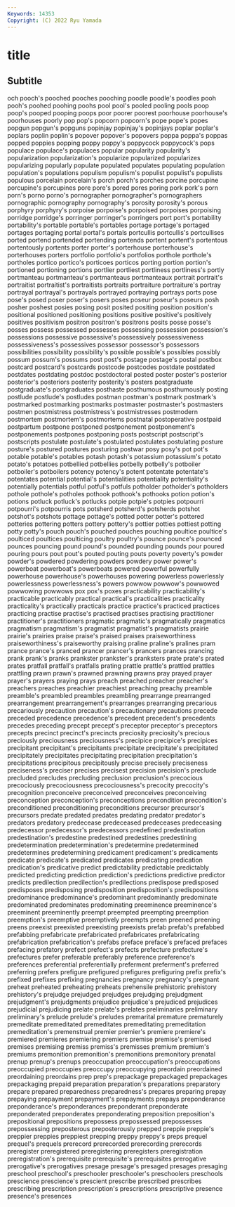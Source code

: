 ```yaml
---
Keywords: 14353
Copyright: (C) 2022 Ryu Yamada
---
```



# title

## Subtitle
och pooch's pooched pooches pooching
poodle poodle's poodles pooh pooh's poohed poohing poohs pool pool's
pooled pooling pools poop poop's pooped pooping poops poor poorer
poorest poorhouse poorhouse's poorhouses poorly pop pop's popcorn popcorn's pope
pope's popes popgun popgun's popguns popinjay popinjay's popinjays poplar poplar's
poplars poplin poplin's popover popover's popovers poppa poppa's poppas popped
poppies popping poppy poppy's poppycock poppycock's pops populace populace's populaces
popular popularity popularity's popularization popularization's popularize popularized popularizes popularizing popularly
populate populated populates populating population population's populations populism populism's populist
populist's populists populous porcelain porcelain's porch porch's porches porcine porcupine
porcupine's porcupines pore pore's pored pores poring pork pork's porn
porn's porno porno's pornographer pornographer's pornographers pornographic pornography pornography's porosity
porosity's porous porphyry porphyry's porpoise porpoise's porpoised porpoises porpoising porridge
porridge's porringer porringer's porringers port port's portability portability's portable portable's
portables portage portage's portaged portages portaging portal portal's portals portcullis
portcullis's portcullises ported portend portended portending portends portent portent's portentous
portentously portents porter porter's porterhouse porterhouse's porterhouses porters portfolio portfolio's
portfolios porthole porthole's portholes portico portico's porticoes porticos porting portion
portion's portioned portioning portions portlier portliest portliness portliness's portly portmanteau
portmanteau's portmanteaus portmanteaux portrait portrait's portraitist portraitist's portraitists portraits portraiture
portraiture's portray portrayal portrayal's portrayals portrayed portraying portrays ports pose
pose's posed poser poser's posers poses poseur poseur's poseurs posh
posher poshest posies posing posit posited positing position position's positional
positioned positioning positions positive positive's positively positives positivism positron positron's
positrons posits posse posse's posses possess possessed possesses possessing possession
possession's possessions possessive possessive's possessively possessiveness possessiveness's possessives possessor possessor's
possessors possibilities possibility possibility's possible possible's possibles possibly possum possum's
possums post post's postage postage's postal postbox postcard postcard's postcards
postcode postcodes postdate postdated postdates postdating postdoc postdoctoral posted poster
poster's posterior posterior's posteriors posterity posterity's posters postgraduate postgraduate's postgraduates
posthaste posthumous posthumously posting postlude postlude's postludes postman postman's postmark
postmark's postmarked postmarking postmarks postmaster postmaster's postmasters postmen postmistress postmistress's
postmistresses postmodern postmortem postmortem's postmortems postnatal postoperative postpaid postpartum postpone
postponed postponement postponement's postponements postpones postponing posts postscript postscript's postscripts
postulate postulate's postulated postulates postulating posture posture's postured postures posturing
postwar posy posy's pot pot's potable potable's potables potash potash's
potassium potassium's potato potato's potatoes potbellied potbellies potbelly potbelly's potboiler
potboiler's potboilers potency potency's potent potentate potentate's potentates potential potential's
potentialities potentiality potentiality's potentially potentials potful potful's potfuls potholder potholder's
potholders pothole pothole's potholes pothook pothook's pothooks potion potion's potions
potluck potluck's potlucks potpie potpie's potpies potpourri potpourri's potpourris pots
potsherd potsherd's potsherds potshot potshot's potshots pottage pottage's potted potter
potter's pottered potteries pottering potters pottery pottery's pottier potties pottiest
potting potty potty's pouch pouch's pouched pouches pouching poultice poultice's
poulticed poultices poulticing poultry poultry's pounce pounce's pounced pounces pouncing
pound pound's pounded pounding pounds pour poured pouring pours pout
pout's pouted pouting pouts poverty poverty's powder powder's powdered powdering
powders powdery power power's powerboat powerboat's powerboats powered powerful powerfully
powerhouse powerhouse's powerhouses powering powerless powerlessly powerlessness powerlessness's powers powwow
powwow's powwowed powwowing powwows pox pox's poxes practicability practicability's practicable
practicably practical practical's practicalities practicality practicality's practically practicals practice practice's
practiced practices practicing practise practise's practised practises practising practitioner practitioner's
practitioners pragmatic pragmatic's pragmatically pragmatics pragmatism pragmatism's pragmatist pragmatist's pragmatists
prairie prairie's prairies praise praise's praised praises praiseworthiness praiseworthiness's praiseworthy
praising praline praline's pralines pram prance prance's pranced prancer prancer's
prancers prances prancing prank prank's pranks prankster prankster's pranksters prate
prate's prated prates pratfall pratfall's pratfalls prating prattle prattle's prattled
prattles prattling prawn prawn's prawned prawning prawns pray prayed prayer
prayer's prayers praying prays preach preached preacher preacher's preachers preaches
preachier preachiest preaching preachy preamble preamble's preambled preambles preambling prearrange
prearranged prearrangement prearrangement's prearranges prearranging precarious precariously precaution precaution's precautionary
precautions precede preceded precedence precedence's precedent precedent's precedents precedes preceding
precept precept's preceptor preceptor's preceptors precepts precinct precinct's precincts preciosity
preciosity's precious preciously preciousness preciousness's precipice precipice's precipices precipitant precipitant's
precipitants precipitate precipitate's precipitated precipitately precipitates precipitating precipitation precipitation's precipitations
precipitous precipitously precise precisely preciseness preciseness's preciser precises precisest precision
precision's preclude precluded precludes precluding preclusion preclusion's precocious precociously precociousness
precociousness's precocity precocity's precognition preconceive preconceived preconceives preconceiving preconception preconception's
preconceptions precondition precondition's preconditioned preconditioning preconditions precursor precursor's precursors predate
predated predates predating predator predator's predators predatory predecease predeceased predeceases
predeceasing predecessor predecessor's predecessors predefined predestination predestination's predestine predestined predestines
predestining predetermination predetermination's predetermine predetermined predetermines predetermining predicament predicament's predicaments
predicate predicate's predicated predicates predicating predication predication's predicative predict predictability
predictable predictably predicted predicting prediction prediction's predictions predictive predictor predicts
predilection predilection's predilections predispose predisposed predisposes predisposing predisposition predisposition's predispositions
predominance predominance's predominant predominantly predominate predominated predominates predominating preeminence preeminence's
preeminent preeminently preempt preempted preempting preemption preemption's preemptive preemptively preempts
preen preened preening preens preexist preexisted preexisting preexists prefab prefab's
prefabbed prefabbing prefabricate prefabricated prefabricates prefabricating prefabrication prefabrication's prefabs preface
preface's prefaced prefaces prefacing prefatory prefect prefect's prefects prefecture prefecture's
prefectures prefer preferable preferably preference preference's preferences preferential preferentially preferment
preferment's preferred preferring prefers prefigure prefigured prefigures prefiguring prefix prefix's
prefixed prefixes prefixing pregnancies pregnancy pregnancy's pregnant preheat preheated preheating
preheats prehensile prehistoric prehistory prehistory's prejudge prejudged prejudges prejudging prejudgment
prejudgment's prejudgments prejudice prejudice's prejudiced prejudices prejudicial prejudicing prelate prelate's
prelates preliminaries preliminary preliminary's prelude prelude's preludes premarital premature prematurely
premeditate premeditated premeditates premeditating premeditation premeditation's premenstrual premier premier's premiere
premiere's premiered premieres premiering premiers premise premise's premised premises premising
premiss premiss's premisses premium premium's premiums premonition premonition's premonitions premonitory
prenatal prenup prenup's prenups preoccupation preoccupation's preoccupations preoccupied preoccupies preoccupy
preoccupying preordain preordained preordaining preordains prep prep's prepackage prepackaged prepackages
prepackaging prepaid preparation preparation's preparations preparatory prepare prepared preparedness preparedness's
prepares preparing prepay prepaying prepayment prepayment's prepayments prepays preponderance preponderance's
preponderances preponderant preponderate preponderated preponderates preponderating preposition preposition's prepositional prepositions
prepossess prepossessed prepossesses prepossessing preposterous preposterously prepped preppie preppie's preppier
preppies preppiest prepping preppy preppy's preps prequel prequel's prequels prerecord
prerecorded prerecording prerecords preregister preregistered preregistering preregisters preregistration preregistration's prerequisite
prerequisite's prerequisites prerogative prerogative's prerogatives presage presage's presaged presages presaging
preschool preschool's preschooler preschooler's preschoolers preschools prescience prescience's prescient prescribe
prescribed prescribes prescribing prescription prescription's prescriptions prescriptive presence presence's presences
